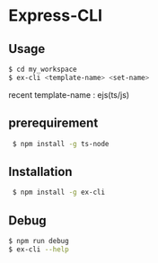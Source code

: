 # Express-CLI

## Usage


```bash
$ cd my_workspace
$ ex-cli <template-name> <set-name>
```

recent template-name : ejs(ts/js)

## prerequirement
```bash
 $ npm install -g ts-node
```

## Installation
```bash
 $ npm install -g ex-cli
 ```
## Debug
```bash
$ npm run debug
$ ex-cli --help
```
#
